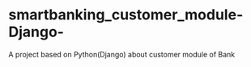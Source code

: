 # smartbanking_customer_module-Django-
A project based on Python(Django) about customer module of Bank
